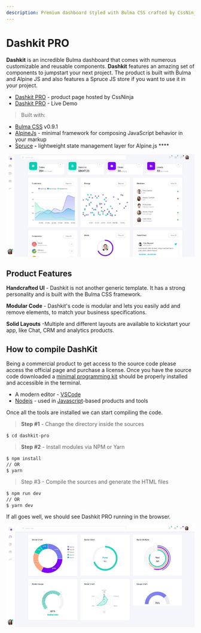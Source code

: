 ```yaml
---
description: Premium dashboard styled with Bulma CSS crafted by CssNinja agency.
---
```


# Dashkit PRO

**Dashkit** is an incredible Bulma dashboard that comes with numerous customizable and reusable components. **Dashkit** features an amazing set of components to jumpstart your next project. The product is built with Bulma and Alpine JS and also features a Spruce JS store if you want to use it in your project.

* [Dashkit PRO](https://cssninja.io/product/dashkit) - product page hosted by CssNinja
* [Dashkit PRO](https://dashkit.cssninja.io/) - Live Demo

> Built with:

* [Bulma CSS](https://bulma.io/) v0.9.1
* [AlpineJs](https://github.com/alpinejs/alpine) - minimal framework for composing JavaScript behavior in your markup
* [Spruce](https://github.com/ryangjchandler/spruce) **-** lightweight state management layer for Alpine.js ****&#x20;

![Dashkit - Premium Bulma Dashboard.](../../.gitbook/assets/dashkit-bulma-css.jpg)


## Product Features

**Handcrafted UI** - Dashkit is not another generic template. It has a strong personality and is built with the Bulma CSS framework.

**Modular Code** - Dashkit's code is modular and lets you easily add and remove elements, to match your business specifications.

**Solid Layouts** -Multiple and different layouts are available to kickstart your app, like Chat, CRM and analytics products.   &#x20;


## How to compile DashKit

Being a commercial product to get access to the source code please access the official page and purchase a license. Once you have the source code downloaded a [minimal programming kit](../tutorials/minimal-programming-kit.md) should be properly installed and accessible in the terminal. &#x20;

* A modern editor - [VSCode](https://code.visualstudio.com/)
* [Nodejs](https://nodejs.org/en/) - used in [Javascript](https://developer.mozilla.org/en-US/docs/Web/JavaScript)-based products and tools

Once all the tools are installed we can start compiling the code.&#x20;

> **Step #1** - Change the directory inside the sources

```
$ cd dashkit-pro
```

> **Step #2** - Install modules via NPM or Yarn

```
$ npm install
// OR
$ yarn
```

> Step #3 - Compile the sources and generate the HTML files

```
$ npm run dev
// OR 
$ yarn dev
```

If all goes well, we should see Dashkit PRO running in the browser.

![Dashkit - Bulma Dashboard Charts.](../../.gitbook/assets/dashkit-bulma-css-charts.jpg)
